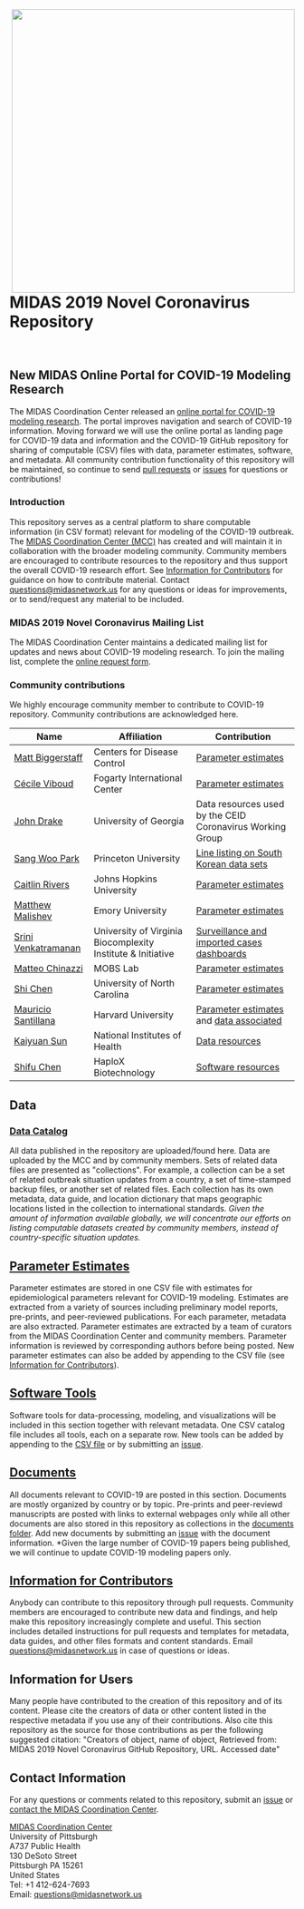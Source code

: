 <img src="docs/MIDAS-4.png" align="right" width=500/>

# MIDAS 2019 Novel Coronavirus Repository
</br>

## New MIDAS Online Portal for COVID-19 Modeling Research
The MIDAS Coordination Center released an [online portal for COVID-19 modeling research](https://midasnetwork.us/covid-19/). The portal improves navigation and search of COVID-19 information. Moving forward we will use the online portal as landing page for COVID-19 data and information and the COVID-19 GitHub repository for sharing of computable (CSV) files with data, parameter estimates, software, and metadata. All community contribution functionality of this repository will be maintained, so continue to send [pull requests](https://github.com/midas-network/COVID-19/wiki/Information-for-Contributors) or [issues](https://github.com/midas-network/COVID-19/issues) for questions or contributions! 

### Introduction 
This repository serves as a central platform to share computable information (in CSV format) relevant for modeling of the COVID-19 outbreak. The [MIDAS Coordination Center (MCC)](https://midasnetwork.us/mcc/) has created and will maintain it in collaboration with the broader modeling community. Community members are encouraged to contribute resources to the repository and thus support the overall COVID-19 research effort. See [Information for Contributors](https://github.com/midas-network/COVID-19/wiki/Information-for-Contributors) for guidance on how to contribute material. Contact questions@midasnetwork.us for any questions or ideas for improvements, or to send/request any material to be included. 

### MIDAS 2019 Novel Coronavirus Mailing List
The MIDAS Coordination Center maintains a dedicated mailing list for updates and news about COVID-19 modeling research. To join the mailing list, complete the [online request form](https://midasnetwork.us/covid-19-signup/). 

### Community contributions
We highly encourage community member to contribute to COVID-19 repository. Community contributions are acknowledged here.

|Name|Affiliation|Contribution| 
|-------|------|---|
|[Matt Biggerstaff](https://midasnetwork.us/people/matthew-biggerstaff/)|Centers for Disease Control|[Parameter estimates](https://github.com/midas-network/COVID-19/tree/master/parameter_estimates/2019_novel_coronavirus)| 
|[Cécile Viboud](https://midasnetwork.us/people/cecile-viboud/)|Fogarty International Center|[Parameter estimates](https://github.com/midas-network/COVID-19/tree/master/parameter_estimates/2019_novel_coronavirus)| 
|[John Drake](https://midasnetwork.us/people/john-drake/)|University of Georgia|Data resources used by the CEID Coronavirus Working Group|
|[Sang Woo Park](https://twitter.com/sang_woo_park)|Princeton University|[Line listing on South Korean data sets](https://github.com/midas-network/COVID-19/tree/master/data/cases/south%20korea/line_list_park_github)| 
|[Caitlin Rivers](https://midasnetwork.us/people/caitlin-rivers/)|Johns Hopkins University|[Parameter estimates](https://github.com/midas-network/COVID-19/tree/master/parameter_estimates/2019_novel_coronavirus)| 
|[Matthew Malishev](https://darwinanddavis.github.io/DataPortfolio/)|Emory University|[Parameter estimates](https://github.com/midas-network/COVID-19/tree/master/parameter_estimates/2019_novel_coronavirus)| 
|[Srini Venkatramanan](https://srinivv.com/)|University of Virginia Biocomplexity Institute & Initiative|[Surveillance and imported cases dashboards](https://github.com/midas-network/COVID-19/tree/master/software_tools)| 
|[Matteo Chinazzi](https://midasnetwork.us/people/matteo-chinazzi/)|MOBS Lab|[Parameter estimates](https://github.com/midas-network/COVID-19/tree/master/parameter_estimates/2019_novel_coronavirus)| 
|[Shi Chen](https://publichealth.uncc.edu/directory/shi-chen)|University of North Carolina|[Parameter estimates](https://github.com/midas-network/COVID-19/tree/master/parameter_estimates/2019_novel_coronavirus)| 
|[Mauricio Santillana](https://midasnetwork.us/people/mauricio-santillana-guzman/)|Harvard University|[Parameter estimates](https://github.com/midas-network/COVID-19/tree/master/parameter_estimates/2019_novel_coronavirus) and [data associated](https://github.com/midas-network/COVID-19/tree/master/data/data_from_papers/dataset_luo-et-al_202002/)| 
|[Kaiyuan Sun](http://misms.net/staff/sun/)|National Institutes of Health|[Data resources](https://github.com/midas-network/COVID-19/tree/master/data/cases/china/cumulative_cases_DXY)
|[Shifu Chen](https://scholar.google.com/citations?hl=en&user=tW47uPIAAAAJ)|HaploX Biotechnology|[Software resources](https://github.com/midas-network/COVID-19/tree/master/software_tools)|
 
## Data
### <ins>[Data Catalog](https://github.com/midas-network/COVID-19/wiki/Data-catalog)</ins>
All data published in the repository are uploaded/found here. Data are uploaded by the MCC and by community members. Sets of related data files are presented as "collections". For example, a collection can be a set of related outbreak situation updates from a country, a set of time-stamped backup files, or another set of related files. Each collection has its own metadata, data guide, and location dictionary that maps geographic locations listed in the collection to international standards. *Given the amount of information available globally, we will concentrate our efforts on listing computable datasets created by community members, instead of country-specific situation updates.*  

## <ins>[Parameter Estimates](https://github.com/midas-network/COVID-19/tree/master/parameter_estimates/2019_novel_coronavirus)</ins>
Parameter estimates are stored in one CSV file with estimates for epidemiological parameters relevant for COVID-19 modeling. Estimates are extracted from a variety of sources including preliminary model reports, pre-prints, and peer-reviewed publications. For each parameter, metadata are also extracted. Parameter estimates are extracted by a team of curators from the MIDAS Coordination Center and community members. Parameter information is reviewed by corresponding authors before being posted. New parameter estimates can also be added by appending to the CSV file (see [Information for Contributors](https://github.com/midas-network/COVID-19/wiki/Information-for-Contributors)).

## <ins>[Software Tools](https://github.com/midas-network/COVID-19/tree/master/software_tools)</ins>
Software tools for data-processing, modeling, and visualizations will be included in this section together with relevant metadata. One CSV catalog file includes all tools, each on a separate row. New tools can be added by appending to the [CSV file](https://github.com/midas-network/COVID-19/blob/master/software_tools/software_catalog.csv) or by submitting an [issue](https://github.com/midas-network/COVID-19/issues). 

## <ins>[Documents](https://github.com/midas-network/COVID-19/wiki/Documents)</ins>
All documents relevant to COVID-19 are posted in this section. Documents are mostly organized by country or by topic. Pre-prints and peer-reviewd manuscripts are posted with links to external webpages only while all other documents are also stored in this repository as collections in the [documents folder](https://github.com/midas-network/COVID-19/tree/master/documents). Add new documents by submitting an [issue](https://github.com/midas-network/COVID-19/issues) with the document information. *Given the large number of COVID-19 papers being published, we will continue to update COVID-19 modeling papers only. 

## <ins>[Information for Contributors](https://github.com/midas-network/COVID-19/wiki/Information-for-Contributors)</ins>
Anybody can contribute to this repository through pull requests. Community members are encouraged to contribute new data and findings, and help make this repository increasingly complete and useful. This section includes detailed instructions for pull requests and templates for metadata, data guides, and other files formats and content standards. Email questions@midasnetwork.us in case of questions or ideas.

## <a id="userinfo"></a>Information for Users
Many people have contributed to the creation of this repository and of its content. Please cite the creators of data or other content listed in the respective metadata if you use any of their contributions. Also cite this repository as the source for those contributions as per the following suggested citation: "Creators of object, name of object, Retrieved from: MIDAS 2019 Novel Coronavirus GitHub Repository, URL. Accessed date"

## Contact Information
For any questions or comments related to this repository, submit an [issue](https://github.com/midas-network/COVID-19/issues) or [contact the MIDAS Coordination Center](mailto:questions@midasnetwork.us). 

[MIDAS Coordination Center](https://midasnetwork.us/mcc/)  
University of Pittsburgh  
A737 Public Health  
130 DeSoto Street  
Pittsburgh PA 15261  
United States  
Tel: +1 412-624-7693  
Email: questions@midasnetwork.us


